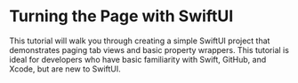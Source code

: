 # Turning the Page with SwiftUI
This tutorial will walk you through creating a simple SwiftUI project that demonstrates paging tab views and basic property wrappers.  This tutorial is ideal for developers who have basic familiarity with Swift, GitHub, and Xcode, but are new to SwiftUI. 


